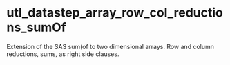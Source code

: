 # utl_datastep_array_row_col_reductions_sumOf
Extension of the SAS sum(of to two dimensional arrays. Row and column reductions, sums, as right side clauses.
